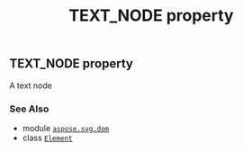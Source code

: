 ﻿---
title: TEXT_NODE property
second_title: Aspose.SVG for Python via .NET API References
description: 
type: docs
weight: 530
url: /python-net/aspose.svg.dom/element/text_node/
is_root: false
---

## TEXT_NODE property


A text node

### See Also
* module [`aspose.svg.dom`](../../)
* class [`Element`](/svg/python-net/aspose.svg.dom/element)
